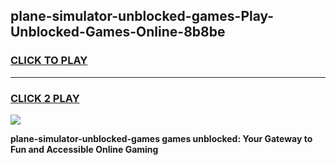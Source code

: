 
## plane-simulator-unblocked-games-Play-Unblocked-Games-Online-8b8be
<h3>
<a href="https://premium76.site?title=plane-simulator-unblocked-games&ref=25A">CLICK TO PLAY</a></h3>
<hr>

<h3>
<a href="https://premium76.site?title=plane-simulator-unblocked-games&ref=25A">CLICK 2 PLAY</a>
  
</h3>

<a href="https://premium76.site?title=plane-simulator-unblocked-games&ref=25A"><img src="https://clearcache.store/games.png"></a>


**plane-simulator-unblocked-games games unblocked: Your Gateway to Fun and Accessible Online Gaming**
